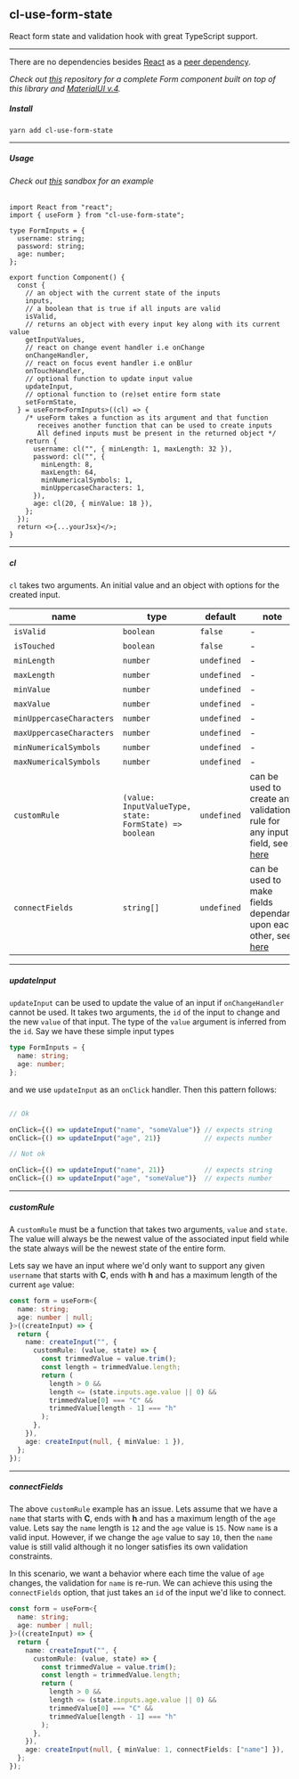## cl-use-form-state

React form state and validation hook with great TypeScript support.

---

There are no dependencies besides [React](https://reactjs.org/) as a [peer dependency](https://yarnpkg.com/configuration/manifest/#peerDependencies).

_Check out [this](https://github.com/Lindeneg/cl-form-component#readme) repository for a complete Form component built on top of this library and [MaterialUI v.4](https://v4.mui.com/)._

##### Install

`yarn add cl-use-form-state`

---

##### Usage

###### Check out [this](https://codesandbox.io/s/cl-use-form-state-182nd) sandbox for an example

```tsx
import React from "react";
import { useForm } from "cl-use-form-state";

type FormInputs = {
  username: string;
  password: string;
  age: number;
};

export function Component() {
  const {
    // an object with the current state of the inputs
    inputs,
    // a boolean that is true if all inputs are valid
    isValid,
    // returns an object with every input key along with its current value
    getInputValues,
    // react on change event handler i.e onChange
    onChangeHandler,
    // react on focus event handler i.e onBlur
    onTouchHandler,
    // optional function to update input value
    updateInput,
    // optional function to (re)set entire form state
    setFormState,
  } = useForm<FormInputs>((cl) => {
    /* useForm takes a function as its argument and that function
       receives another function that can be used to create inputs 
       All defined inputs must be present in the returned object */
    return {
      username: cl("", { minLength: 1, maxLength: 32 }),
      password: cl("", {
        minLength: 8,
        maxLength: 64,
        minNumericalSymbols: 1,
        minUppercaseCharacters: 1,
      }),
      age: cl(20, { minValue: 18 }),
    };
  });
  return <>{...yourJsx}</>;
}
```

---

##### cl

`cl` takes two arguments. An initial value and an object with options for the created input.

| name                     | type                                                   | default     | note                                                                                                                                |
| ------------------------ | ------------------------------------------------------ | ----------- | ----------------------------------------------------------------------------------------------------------------------------------- |
| `isValid`                | `boolean`                                              | `false`     | -                                                                                                                                   |
| `isTouched`              | `boolean`                                              | `false`     | -                                                                                                                                   |
| `minLength`              | `number`                                               | `undefined` | -                                                                                                                                   |
| `maxLength`              | `number`                                               | `undefined` | -                                                                                                                                   |
| `minValue`               | `number`                                               | `undefined` | -                                                                                                                                   |
| `maxValue`               | `number`                                               | `undefined` | -                                                                                                                                   |
| `minUppercaseCharacters` | `number`                                               | `undefined` | -                                                                                                                                   |
| `maxUppercaseCharacters` | `number`                                               | `undefined` | -                                                                                                                                   |
| `minNumericalSymbols`    | `number`                                               | `undefined` | -                                                                                                                                   |
| `maxNumericalSymbols`    | `number`                                               | `undefined` | -                                                                                                                                   |
| `customRule`             | `(value: InputValueType, state: FormState) => boolean` | `undefined` | can be used to create any validation rule for any input field, see [here](https://github.com/Lindeneg/cl-use-form-state#customrule) |
| `connectFields`          | `string[]`                                             | `undefined` | can be used to make fields dependant upon each other, see [here](https://github.com/Lindeneg/cl-use-form-state#connectfields)       |

---

##### updateInput

`updateInput` can be used to update the value of an input if `onChangeHandler` cannot be used.
It takes two arguments, the `id` of the input to change and the new `value` of that input.
The type of the `value` argument is inferred from the `id`. Say we have these simple input types

```ts
type FormInputs = {
  name: string;
  age: number;
};
```

and we use `updateInput` as an `onClick` handler. Then this pattern follows:

```ts

// Ok

onClick={() => updateInput("name", "someValue")} // expects string
onClick={() => updateInput("age", 21)}           // expects number

// Not ok

onClick={() => updateInput("name", 21)}          // expects string
onClick={() => updateInput("age", "someValue")}  // expects number
```

---

##### customRule

A `customRule` must be a function that takes two arguments, `value` and `state`. The value will always be the newest value of the associated input field while the state always will be the newest state of the entire form.

Lets say we have an input where we'd only want to support any given `username` that starts with **C**, ends with **h** and has a maximum length of the current `age` value:

```ts
const form = useForm<{
  name: string;
  age: number | null;
}>((createInput) => {
  return {
    name: createInput("", {
      customRule: (value, state) => {
        const trimmedValue = value.trim();
        const length = trimmedValue.length;
        return (
          length > 0 &&
          length <= (state.inputs.age.value || 0) &&
          trimmedValue[0] === "C" &&
          trimmedValue[length - 1] === "h"
        );
      },
    }),
    age: createInput(null, { minValue: 1 }),
  };
});
```

---

##### connectFields

The above `customRule` example has an issue. Lets assume that we have a `name` that starts with **C**, ends with **h** and has a maximum length of the `age` value. Lets say the `name` length is `12` and the `age` value is `15`. Now `name` is a valid input. However, if we change the `age` value to say `10`, then the `name` value is still valid although it no longer satisfies its own validation constraints.

In this scenario, we want a behavior where each time the value of `age` changes, the validation for `name` is re-run. We can achieve this using the `connectFields` option, that just takes an `id` of the input we'd like to connect.

```ts
const form = useForm<{
  name: string;
  age: number | null;
}>((createInput) => {
  return {
    name: createInput("", {
      customRule: (value, state) => {
        const trimmedValue = value.trim();
        const length = trimmedValue.length;
        return (
          length > 0 &&
          length <= (state.inputs.age.value || 0) &&
          trimmedValue[0] === "C" &&
          trimmedValue[length - 1] === "h"
        );
      },
    }),
    age: createInput(null, { minValue: 1, connectFields: ["name"] }),
  };
});
```
